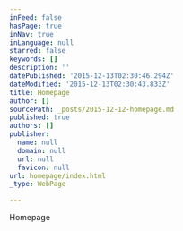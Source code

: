 ```yaml
---
inFeed: false
hasPage: true
inNav: true
inLanguage: null
starred: false
keywords: []
description: ''
datePublished: '2015-12-13T02:30:46.294Z'
dateModified: '2015-12-13T02:30:43.833Z'
title: Homepage
author: []
sourcePath: _posts/2015-12-12-homepage.md
published: true
authors: []
publisher:
  name: null
  domain: null
  url: null
  favicon: null
url: homepage/index.html
_type: WebPage

---
```

Homepage